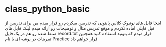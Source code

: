 # class_python_basic
اینجا فایل های نوتبوک کلاس پایتونی که تدریس میکردم رو قرار میدم من برای تدریس از قبل فایلی اماده نکردم و موقع تدریس مثال و توضیحات رو ارائه میدم
لینک فایل های ضبط شده رو هم در یک فایل record.txt قرار میدم که بتونید استفاده کنید
همچنین تمرینات در پوشه ای با نام Practice قرار خواهم داد 

